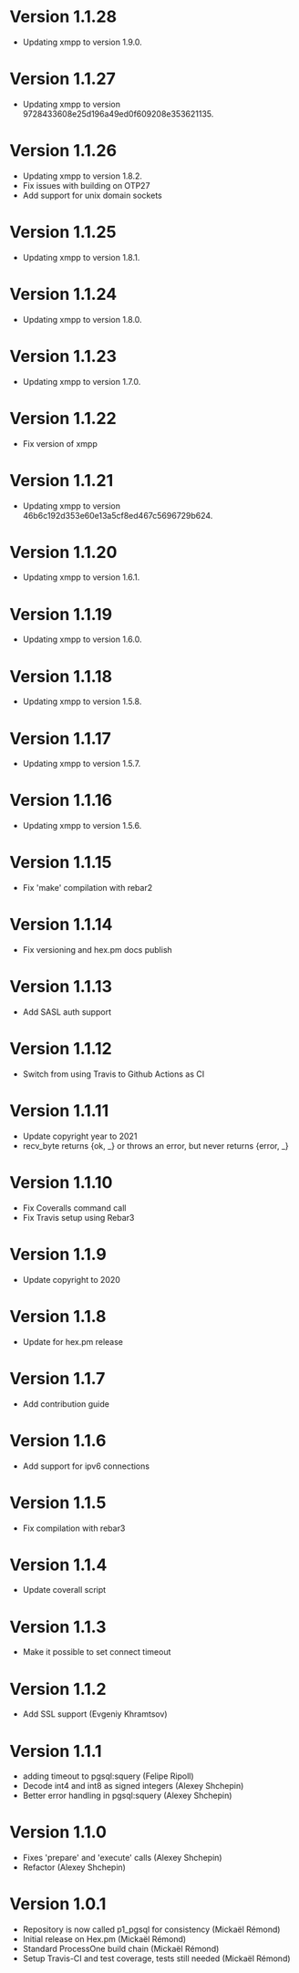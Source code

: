 # Version 1.1.28

* Updating xmpp to version 1.9.0.

# Version 1.1.27

* Updating xmpp to version 9728433608e25d196a49ed0f609208e353621135.

# Version 1.1.26

* Updating xmpp to version 1.8.2.
* Fix issues with building on OTP27
* Add support for unix domain sockets

# Version 1.1.25

* Updating xmpp to version 1.8.1.

# Version 1.1.24

* Updating xmpp to version 1.8.0.

# Version 1.1.23

* Updating xmpp to version 1.7.0.

# Version 1.1.22

* Fix version of xmpp

# Version 1.1.21

* Updating xmpp to version 46b6c192d353e60e13a5cf8ed467c5696729b624.

# Version 1.1.20

* Updating xmpp to version 1.6.1.

# Version 1.1.19

* Updating xmpp to version 1.6.0.

# Version 1.1.18

* Updating xmpp to version 1.5.8.

# Version 1.1.17

* Updating xmpp to version 1.5.7.

# Version 1.1.16

* Updating xmpp to version 1.5.6.

# Version 1.1.15

* Fix 'make' compilation with rebar2

# Version 1.1.14

* Fix versioning and hex.pm docs publish

# Version 1.1.13

* Add SASL auth support

# Version 1.1.12

* Switch from using Travis to Github Actions as CI

# Version 1.1.11

* Update copyright year to 2021
* recv_byte returns {ok, _} or throws an error, but never returns {error, _}

# Version 1.1.10

* Fix Coveralls command call
* Fix Travis setup using Rebar3

# Version 1.1.9

* Update copyright to 2020

# Version 1.1.8

* Update for hex.pm release

# Version 1.1.7

* Add contribution guide

# Version 1.1.6

* Add support for ipv6 connections

# Version 1.1.5

* Fix compilation with rebar3

# Version 1.1.4

* Update coverall script

# Version 1.1.3

* Make it possible to set connect timeout

# Version 1.1.2

* Add SSL support (Evgeniy Khramtsov)

# Version 1.1.1

* adding timeout to pgsql:squery (Felipe Ripoll)
* Decode int4 and int8 as signed integers (Alexey Shchepin)
* Better error handling in pgsql:squery (Alexey Shchepin)

# Version 1.1.0

* Fixes 'prepare' and 'execute' calls (Alexey Shchepin)
* Refactor (Alexey Shchepin)

# Version 1.0.1

* Repository is now called p1_pgsql for consistency (Mickaël Rémond)
* Initial release on Hex.pm (Mickaël Rémond)
* Standard ProcessOne build chain (Mickaël Rémond)
* Setup Travis-CI and test coverage, tests still needed (Mickaël Rémond)
